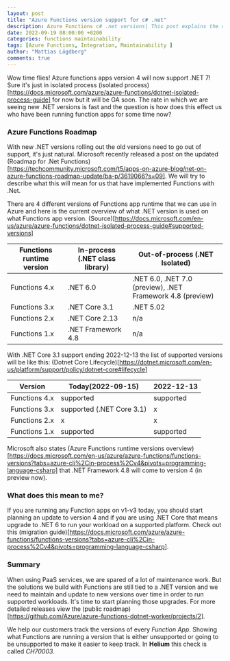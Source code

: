 ```yaml
---
layout: post
title: "Azure Functions version support for c# .net"
description: Azure Functions c# .net versions| This post explains the different versions and their supported timeline.
date: 2022-09-19 08:00:00 +0200
categories: functions maintainability
tags: [Azure Functions, Integration, Maintainability ]
author: "Mattias Lögdberg"
comments: true
---
```


Wow time flies! Azure functions apps version 4 will now support .NET 7! Sure it's just in isolated process (isolated process)[https://docs.microsoft.com/azure/azure-functions/dotnet-isolated-process-guide] for now but it will be GA soon. The rate in which we are seeing new .NET versions is fast and the question is how does this effect us who have been running function apps for some time now?

### Azure Functions Roadmap
With new .NET versions rolling out the old versions need to go out of support, it's just natural. Microsoft recently released a post on the updated (Roadmap for .Net Functions)[https://techcommunity.microsoft.com/t5/apps-on-azure-blog/net-on-azure-functions-roadmap-update/ba-p/3619066?s=09].
We will try to describe what this will mean for us that have implemented Functions with .Net.

There are 4 different versions of Functions app runtime that we can use in Azure and here is the current overview of what .NET version is used on what Functions app version. (Source)[https://docs.microsoft.com/en-us/azure/azure-functions/dotnet-isolated-process-guide#supported-versions]

| Functions runtime version | In-process (.NET class library) | Out-of-process (.NET Isolated)|
|---|---|---|
| Functions 4.x | .NET 6.0 | .NET 6.0, .NET 7.0 (preview), .NET Framework 4.8 (preview) |
| Functions 3.x | .NET Core 3.1 | .NET 5.02 |
| Functions 2.x	| .NET Core 2.13 | n/a |
| Functions 1.x | .NET Framework 4.8 | n/a |

With .NET Core 3.1 support ending 2022-12-13 the list of supported versions will be like this: (Dotnet Core Lifecycle)[https://dotnet.microsoft.com/en-us/platform/support/policy/dotnet-core#lifecycle]

| Version | Today(2022-09-15) | 2022-12-13 |
|---|---|---|
| Functions 4.x | supported | supported |
| Functions 3.x | supported (.NET Core 3.1) | x |
| Functions 2.x	| x | x |
| Functions 1.x | supported | supported |

Microsoft also states (Azure Functions runtime versions overview)[https://docs.microsoft.com/en-us/azure/azure-functions/functions-versions?tabs=azure-cli%2Cin-process%2Cv4&pivots=programming-language-csharp] that .NET Framework 4.8 will come to version 4 (in preview now).


### What does this mean to me?
If you are running any Function apps on v1-v3 today, you should start planning an update to version 4 and if you are using .NET Core that means upgrade to .NET 6 to run your workload on a supported platform. Check out this (migration guide)[https://docs.microsoft.com/azure/azure-functions/functions-versions?tabs=azure-cli%2Cin-process%2Cv4&pivots=programming-language-csharp].

### Summary
When using PaaS services, we are spared of a lot of maintenance work. But the solutions we build with Functions are still tied to a .NET version and we need to maintain and update to new versions over time in order to run supported workloads. It's time to start planning those upgrades. For more detailed releases view the (public roadmap)[https://github.com/Azure/azure-functions-dotnet-worker/projects/2].

We help our customers track the versions of every *Function App*. Showing what Functions are running a version that is either unsupported or going to be unsupported to make it easier to keep track. In **Helium** this check is called *CH70003*.